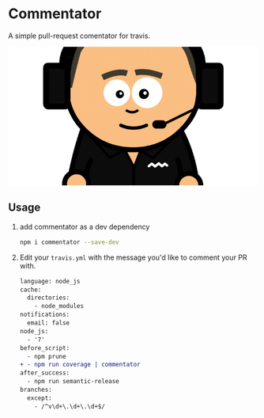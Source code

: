 # Commentator
A simple pull-request comentator for travis.

![alt](image.png)

## Usage

1. add commentator as a dev dependency
    ```bash
    npm i commentator --save-dev
    ```
2. Edit your `travis.yml` with the message you'd like to comment your PR with.

    ```diff
    language: node_js
    cache:
      directories:
        - node_modules
    notifications:
      email: false
    node_js:
      - '7'
    before_script:
      - npm prune
   + - npm run coverage | commentator
    after_success:
      - npm run semantic-release
    branches:
      except:
        - /^v\d+\.\d+\.\d+$/
    ```
